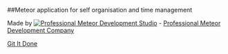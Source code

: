 ##Meteor application for self organisation and time management

Made by [![Professional Meteor Development Studio](http://s30.postimg.org/jfno1g71p/jss_xs.png)](https://jssolutionsdev.com) - [Professional Meteor Development Company](https://jssolutionsdev.com)

[Git It Done](http://gid.jssolutionsdev.com/)
